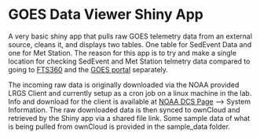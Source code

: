 # GOES Data Viewer Shiny App

A very basic shiny app that pulls raw GOES telemetry data from an external source, cleans it, and displays two tables.  One table for SedEvent Data and one for Met Station.  The reason for this app is to try and make a single location for checking SedEvent and Met Station telmetry data compared to going to [FTS360](https://360.ftsinc.com/) and the [GOES portal](https://dcs1.noaa.gov) separately. 

The incoming raw data is originally downloaded via the NOAA provided LRGS Client and currently setup as a cron job on a linux machine in the lab.  Info and download for the client is available at [NOAA DCS Page](https://dcs1.noaa.gov) --> System Information.  The raw downloaded data is then synced to ownCloud and retrieved by the Shiny app via a shared file link.  Some sample data of what is being pulled from ownCloud is provided in the sample_data folder.  
